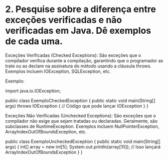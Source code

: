 #  2. Pesquise sobre a diferença entre exceções verificadas e não verificadas em Java. Dê exemplos de cada uma.

Exceções Verificadas (Checked Exceptions): São exceções que o compilador verifica durante a compilação, garantindo que o programador as trate ou as declare na assinatura do método usando a cláusula throws. Exemplos incluem IOException, SQLException, etc.

Exemplo: 

import java.io.IOException;

public class ExemploCheckedException {
    public static void main(String[] args) throws IOException {
        // Código que pode lançar IOException
    }
}


Exceções Não Verificadas (Unchecked Exceptions): São exceções que o compilador não exige que sejam tratadas ou declaradas. Geralmente, são subclasses de RuntimeException. Exemplos incluem NullPointerException, ArrayIndexOutOfBoundsException, etc.

public class ExemploUncheckedException {
    public static void main(String[] args) {
        int[] array = new int[5];
        System.out.println(array[10]);  // Isso lançará ArrayIndexOutOfBoundsException
    }
}

